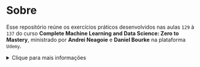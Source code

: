 # Sobre 

Esse repositório reúne os exercícios práticos desenvolvidos nas aulas `129` à `137` do curso **Complete Machine Learning and Data Science: Zero to Mastery**, ministrado por **Andrei Neagoie** e **Daniel Bourke** na plataforma `Udemy`.

<details>
  <summary>Clique para mais informações</summary>
  <br>
  <p>O curso está disponível em: <a href="https://www.udemy.com/course/complete-machine-learning-and-data-science-zero-to-mastery">www.udemy.com/course/complete-machine-learning-and-data-science-zero-to-master</a>.</p>
</details>
